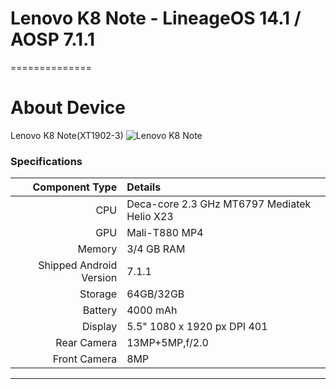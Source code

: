 # Lenovo K8 Note - LineageOS 14.1 / AOSP 7.1.1
==============

# About Device

Lenovo K8 Note(XT1902-3)
![Lenovo K8 Note](https://cdn2.gsmarena.com/vv/pics/lenovo/lenovo-k8-note-5.jpg "Lenovo K8 Note")

### Specifications

Component Type | Details
-------:|:-------------------------
CPU     | Deca-core 2.3 GHz  MT6797 Mediatek Helio X23
GPU     | Mali-T880 MP4
Memory  | 3/4 GB RAM
Shipped Android Version | 7.1.1
Storage | 64GB/32GB
Battery | 4000 mAh
Display | 5.5" 1080 x 1920 px DPI 401
Rear Camera | 13MP+5MP,f/2.0
Front Camera | 8MP

---